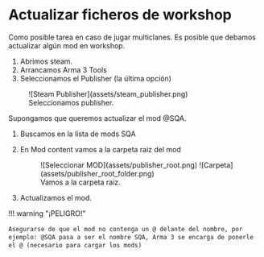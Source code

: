 # Actualizar ficheros de workshop

Como posible tarea en caso de jugar multiclanes. Es posible que debamos actualizar algún mod en workshop.

1. Abrimos steam.
2. Arrancamos Arma 3 Tools
3. Seleccionamos el Publisher (la última opción)

<figure markdown>
  ![Steam Publisher](assets/steam_publisher.png)
  <figcaption>Seleccionamos publisher.</figcaption>
</figure>

Supongamos que queremos actualizar el mod @SQA.

1. Buscamos en la lista de mods SQA
2. En Mod content vamos a la carpeta raiz del mod

    <figure markdown>
        ![Seleccionar MOD](assets/publisher_root.png)
        ![Carpeta](assets/publisher_root_folder.png)

    <figcaption>Vamos a la carpeta raiz.</figcaption>
    </figure>

3. Actualizamos el mod.

!!! warning "¡PELIGRO!"

    Asegurarse de que el mod no contenga un @ delante del nombre, por ejemplo: @SQA pasa a ser el nombre SQA, Arma 3 se encarga de ponerle el @ (necesario para cargar los mods)